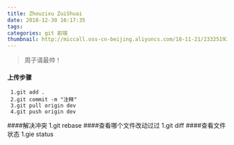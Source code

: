```yaml
---
title: Zhouzixu ZuiShuai
date: 2018-12-30 16:17:35
tags:
categories: git 前端
thumbnail: http://miccall.oss-cn-beijing.aliyuncs.com/18-11-21/23325192.jpg
---
```


> 周子谞最帅！

#### 上传步骤
     1.git add . 
     2.git commit -m "注释"
     3.git pull origin dev 
     4.git push origin dev
     
####解决冲突
     1.git rebase
####查看哪个文件改动过过
     1.git diff
####查看文件状态
     1.gie status